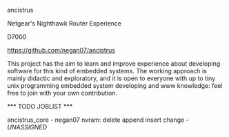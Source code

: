 ancistrus

Netgear's Nighthawk Router Experience

D7000

https://github.com/negan07/ancistrus


This project has the aim to learn and improve experience about developing software for this kind of embedded systems.
The working approach is mainly didactic and exploratory, and it is open to everyone with up to tiny unix programming embedded system developing and www knowledge: feel free to join with your own contribution.


*** TODO JOBLIST ***

ancistrus_core - negan07
nvram: delete append insert change - *UNASSIGNED*
